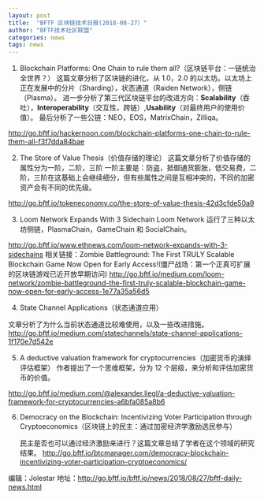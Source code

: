 ```yaml
---
layout: post
title:  "BFTF 区块链技术日报(2018-08-27）"
author: "BFTF技术社区联盟"
categories: news
tags: news
---
```


1. Blockchain Platforms: One Chain to rule them all?（区块链平台：一链统治全世界？）
  这篇文章分析了区块链的进化，从 1.0，2.0 的以太坊。以太坊上正在发展中的分片（Sharding），状态通道（Raiden Network），侧链（Plasma）。
  进一步分析了第三代区块链平台的改进方向：**Scalability**（吞吐），**Interoperability**（交互性，跨链）,**Usability**（对最终用户的使用价值）。
  最后分析了一些公链：NEO，EOS，MatrixChain，Zilliqa。

  <http://go.bftf.io/hackernoon.com/blockchain-platforms-one-chain-to-rule-them-all-f3f7dda84bae>

2. The Store of Value Thesis（价值存储的理论）
  这篇文章分析了价值存储的属性分为一阶，二阶，三阶
  一阶主要是：防盗，抵御通货膨胀，低交易费，二阶，三阶在这基础上会继续细分，但有些属性之间是互相冲突的，不同的加密资产会有不同的优先级。

  <http://go.bftf.io/tokeneconomy.co/the-store-of-value-thesis-42d3cfde50a9>

3. Loom Network Expands With 3 Sidechain
  Loom Network 运行了三种以太坊侧链，PlasmaChain，GameChain 和 SocialChain。

  <http://go.bftf.io/www.ethnews.com/loom-network-expands-with-3-sidechains>
  相关链接：Zombie Battleground: The First TRULY Scalable Blockchain Game Now Open for Early Access!(僵尸战场：第一个正真可扩展的区块链游戏已近开放早期访问)
  <http://go.bftf.io/medium.com/loom-network/zombie-battleground-the-first-truly-scalable-blockchain-game-now-open-for-early-access-1e77a35a56d5>

4. State Channel Applications（状态通道应用）

  文章分析了为什么当前状态通道比较难使用，以及一些改进措施。
  <http://go.bftf.io/medium.com/statechannels/state-channel-applications-1f170e7d542e>

5. A deductive valuation framework for cryptocurrencies（加密货币的演绎评估框架）
  作者提出了一个思维框架，分为 12 个层级，来分析和评估加密货币的价值。

  <http://go.bftf.io/medium.com/@alexander.liegl/a-deductive-valuation-framework-for-cryptocurrencies-a6bfa085a8b6>

6. Democracy on the Blockchain: Incentivizing Voter Participation through Cryptoeconomics（区块链上的民主：通过加密经济学激励选民参与）

   民主是否也可以通过经济激励来进行？这篇文章总结了学者在这个领域的研究结果。
   <http://go.bftf.io/btcmanager.com/democracy-blockchain-incentivizing-voter-participation-cryptoeconomics/>

编辑：Jolestar
地址：<http://go.bftf.io/bftf.io/news/2018/08/27/bftf-daily-news.html>